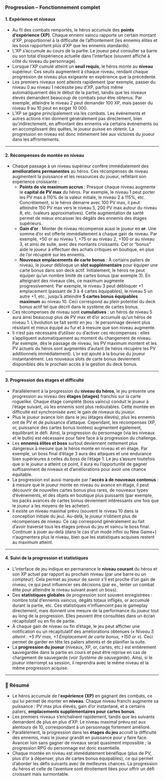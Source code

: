 ### **Progression – Fonctionnement complet**

#### **1. Expérience et niveaux**

- Au fil des combats remportés, le héros accumule des **points d’expérience (XP)**. Chaque ennemi vaincu rapporte un certain montant d’XP, proportionnel à la difficulté de l’affrontement (les ennemis élites et les boss rapportent plus d’XP que les ennemis standards).
- L’XP s’accumule au cours de la partie. Le joueur peut consulter sa barre ou son total d’expérience actuelle dans l’interface (souvent affiché à côté du niveau du personnage).
- Lorsque l’XP cumulé atteint un **seuil requis**, le héros monte au **niveau** supérieur. Ces seuils augmentent à chaque niveau, rendant chaque progression de niveau plus exigeante en expérience que la précédente.
- Les premiers niveaux sont atteints rapidement (par exemple, passer du niveau 0 au niveau 1 nécessite peu d’XP, parfois même automatiquement dès le début de la partie), tandis que les niveaux élevés demandent beaucoup de combats pour être obtenus. Par exemple, atteindre le niveau 2 peut demander 100 XP, mais passer du niveau 9 au 10 peut en exiger 10 000.
- L’XP se gagne principalement via les combats. Les événements et autres actions n’en donnent généralement pas directement, bien qu’indirectement, en affrontant des ennemis via certains événements ou en accomplissant des quêtes, le joueur puisse en obtenir. La progression en niveau est donc intimement liée aux victoires du joueur dans les affrontements.

---

#### **2. Récompenses de montée en niveau**

- Chaque passage à un niveau supérieur confère immédiatement des **améliorations permanentes** au héros. Ces récompenses de niveau augmentent la puissance et les ressources du joueur, reflétant son expérience croissante :
  - **Points de vie maximum accrus** : Presque chaque niveau augmente le **capital de PV max** du héros. Par exemple, le niveau 1 peut porter les PV max à 110% de la valeur initiale, le niveau 2 à 115%, etc. Concrètement, si le héros démarre avec 100 PV max, il peut atteindre 150 PV max vers le niveau 5, 200 PV max autour du niveau 8, etc. (valeurs approximatives). Cette augmentation de santé permet de mieux encaisser les dégâts des ennemis des étages supérieurs.
  - **Gain d’or** : Monter de niveau récompense aussi le joueur en **or**. Une somme d’or est offerte immédiatement à chaque gain de niveau. Par exemple, +50 or au niveau 1, +75 or au niveau 2, +100 or au niveau 3, et ainsi de suite, avec des montants croissants. Cet or “bonus” aide le joueur à effectuer des achats critiques en boutique, en plus de l’or récupéré sur les ennemis.
  - **Nouveaux emplacements de carte bonus** : À certains paliers de niveau, le joueur débloque un **slot supplémentaire** pour équiper une carte bonus dans son deck actif. Initialement, le héros ne peut équiper qu’un nombre limité de cartes bonus (par exemple 3). En atteignant des niveaux clés, ce maximum augmente progressivement. Par exemple, le niveau 3 peut débloquer +1 emplacement (passant de 3 à 4 cartes équipables), le niveau 5 un autre +1, etc., jusqu’à atteindre **5 cartes bonus équipables maximum** au niveau 10. Ceci correspond au plein potentiel du deck bonus actif tel que décrit dans le système de cartes bonus.
- Ces récompenses de niveau sont **cumulatives** : un héros de niveau 5 aura ainsi beaucoup plus de PV max et d’or accumulé qu’un héros de niveau 1. L’évolution se fait sentir en jeu : le personnage devient plus résistant et mieux équipé au fur et à mesure que son niveau augmente.
- Il n’est pas nécessaire d’utiliser ou d’activer ces récompenses : elles s’appliquent automatiquement au moment du changement de niveau. Par exemple, dès le passage de niveau, les PV maximum montent et les PV actuels du héros sont augmentés d’autant (le héros récupère les PV additionnels immédiatement). L’or est ajouté à la bourse du joueur instantanément. Les nouveaux slots de carte bonus deviennent disponibles dès le prochain accès à la gestion du deck bonus.

---

#### **3. Progression des étages et difficulté**

- Parallèlement à la progression du **niveau du héros**, le jeu présente une progression au niveau des **étages (stages)** franchis sur la carte roguelike. Chaque étage complété (boss vaincu) conduit le joueur à l’étage suivant, où les ennemis sont plus redoutables. Cette montée en difficulté est synchronisée avec le gain de niveaux du joueur.
- Plus le joueur avance loin dans le jeu (étages élevés), plus les ennemis ont de PV et de puissance d’attaque. Cependant, les récompenses (XP, or, puissance des cartes bonus lootées) augmentent également, équilibrant le défi. Ainsi, la progression du personnage (via les niveaux et le butin) est nécessaire pour faire face à la progression du challenge.
- Les **ennemis élites et boss** surtout deviennent nettement plus dangereux à mesure que le héros monte en niveau et en étage. Par exemple, un boss final d’étage 3 aura des attaques et une endurance bien supérieures à celles du boss de l’étage 1. Le jeu s’assure toutefois que si le joueur a atteint ce point, il aura eu l’opportunité de gagner suffisamment de niveaux et d’améliorations pour avoir une chance équitable.
- La progression est aussi marquée par l’**accès à de nouveaux contenus** : à mesure que le joueur monte en niveau ou avance en étage, il peut découvrir de nouvelles cartes bonus plus rares, de nouveaux types d’événements, et des objets en boutique plus puissants (par exemple, les packs avancés de cartes bonus deviennent intéressants une fois que le joueur a les moyens de les acheter).
- Il existe un niveau maximal prévu (souvent le niveau 10 dans la conception initiale du jeu). Au-delà, le joueur n’obtient plus de récompenses de niveau. Ce cap correspond généralement au fait d’avoir traversé tous les étages prévus du jeu et vaincu le boss final. Continuer à jouer au-delà (dans le cas d’un mode infini ou New Game+) n’augmentera plus le niveau, bien que les statistiques acquises restent au maximum atteint.

---

#### **4. Suivi de la progression et statistiques**

- L’interface de jeu indique en permanence le **niveau courant** du héros et son XP actuel par rapport au prochain niveau (par une barre ou un compteur). Cela permet au joueur de savoir s’il est proche d’un gain de niveau, ce qui peut influencer ses décisions (par ex., tenter un combat élite pour atteindre le niveau suivant avant un boss).
- Des **statistiques globales** de progression sont souvent enregistrées : nombre total d’ennemis vaincus, dégâts totaux infligés, or accumulé durant la partie, etc. Ces statistiques n’influencent pas le gameplay directement, mais donnent une mesure de la performance du joueur tout au long de la progression. Elles peuvent être consultées dans un écran récapitulatif ou en fin de partie.
- À chaque gain de niveau ou fin d’étage, le jeu peut afficher une notification ou un récapitulatif des améliorations obtenues (_« Niveau 5 atteint : +5 PV max, +1 Emplacement de carte bonus, +150 or »_). Ceci permet de garder en tête les paliers atteints et de planifier la suite.
- La **progression du joueur** (niveaux, XP, or, cartes, etc.) est entièrement sauvegardée dans la partie en cours et peut être reprise en cas de chargement de sauvegarde (voir _Système de sauvegarde_). Ainsi, si le joueur interrompt sa session, il reprendra avec le même niveau et la même progression acquise.

---

### 📝 **Résumé**

- Le héros accumule de l’**expérience (XP)** en gagnant des combats, ce qui lui permet de monter en **niveau**. Chaque niveau franchi augmente sa puissance : PV max plus élevés, gain d’or instantané, et à certains paliers, **emplacements supplémentaires pour cartes bonus**.
- Les premiers niveaux s’enchaînent rapidement, tandis que les suivants demandent de plus en plus d’XP. Le niveau maximal prévu est aux alentours de 10, correspondant à un personnage fortement amélioré.
- Parallèlement, la progression dans les **étages du jeu** accroît la difficulté des ennemis, mais le joueur grandit en puissance pour y faire face. Avancer loin sans gagner de niveaux serait quasiment impossible ; la progression RPG du personnage est donc essentielle.
- Chaque montée en niveau est immédiatement bénéfique (plus de PV, plus d’or à dépenser, plus de cartes bonus équipables), ce qui permet d’aborder les défis suivants avec de meilleures chances. La progression du héros et celle de l’aventure sont étroitement liées pour offrir un défi croissant mais surmontable.
